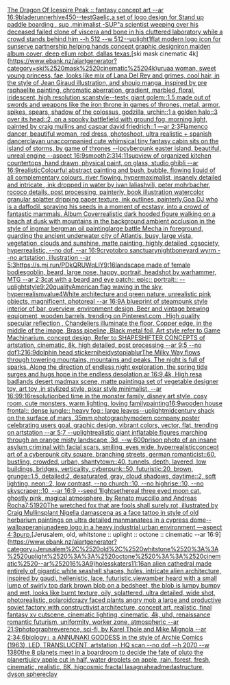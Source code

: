 [The Dragon Of Icespire Peak :: fantasy concept art --ar 16:9](https://www.ebank.nz/aiartgenerator?category=The%2520Dragon%2520Of%2520Icespire%2520Peak%2520%3A%3A%2520fantasy%2520concept%2520art%2520--ar%252016%3A9)[bladerunner](https://www.ebank.nz/aiartgenerator?category=bladerunner)[hive](https://www.ebank.nz/aiartgenerator?category=hive)[450](https://www.ebank.nz/aiartgenerator?category=450)[--test](https://www.ebank.nz/aiartgenerator?category=--test)[Gaelic,](https://www.ebank.nz/aiartgenerator?category=Gaelic%2C)[a set of logo design for Stand up paddle boarding , sup ,minimalist -](https://www.ebank.nz/aiartgenerator?category=a%2520set%2520of%2520logo%2520design%2520for%2520Stand%2520up%2520paddle%2520boarding%2520%2C%2520sup%2520%2Cminimalist%2520-)[SUP"](https://www.ebank.nz/aiartgenerator?category=SUP%22)[a scientist weeping over his deceased failed clone of viscera and bone in his cluttered laboratory while a crowd stands behind him --h 512 --w 512](https://www.ebank.nz/aiartgenerator?category=a%2520scientist%2520weeping%2520over%2520his%2520deceased%2520failed%2520clone%2520of%2520viscera%2520and%2520bone%2520in%2520his%2520cluttered%2520laboratory%2520while%2520a%2520crowd%2520stands%2520behind%2520him%2520--h%2520512%2520--w%2520512)[--uplight](https://www.ebank.nz/aiartgenerator?category=--uplight)[1](https://www.ebank.nz/aiartgenerator?category=1)[flat modern logo icon for sunserve partnership helping hands concept graphic design](https://www.ebank.nz/aiartgenerator?category=flat%2520modern%2520logo%2520icon%2520for%2520sunserve%2520partnership%2520helping%2520hands%2520concept%2520graphic%2520design)[iron maiden album cover, deep ellum robot, dallas texas.](https://www.ebank.nz/aiartgenerator?category=iron%2520maiden%2520album%2520cover%2C%2520deep%2520ellum%2520robot%2C%2520dallas%2520texas.)[ski mask cinematic 4k](https://www.ebank.nz/aiartgenerator?category=ski%2520mask%2520cinematic%25204k)[urua](https://www.ebank.nz/aiartgenerator?category=urua)[a woman, sweet young princess, fae, looks like mix of Lana Del Rey and grimes, cool hair, in the style of Jean Giraud illustration, and shoujo manga, inspired by pre raphaelite painting, chromatic aberration, gradient, marbled, floral, iridescent, high resolution scan](https://www.ebank.nz/aiartgenerator?category=a%2520woman%2C%2520sweet%2520young%2520princess%2C%2520fae%2C%2520looks%2520like%2520mix%2520of%2520Lana%2520Del%2520Rey%2520and%2520grimes%2C%2520cool%2520hair%2C%2520in%2520the%2520style%2520of%2520Jean%2520Giraud%2520illustration%2C%2520and%2520shoujo%2520manga%2C%2520inspired%2520by%2520pre%2520raphaelite%2520painting%2C%2520chromatic%2520aberration%2C%2520gradient%2C%2520marbled%2C%2520floral%2C%2520iridescent%2C%2520high%2520resolution%2520scan)[style](https://www.ebank.nz/aiartgenerator?category=style)[--test](https://www.ebank.nz/aiartgenerator?category=--test)[< giant golem::1.5 made out of swords and weapons like the iron throne in games of thrones, metal, armor, spikes, spears, shadow of the colossus, godzilla, urchin::1 a golden halo::3 over its head::2, on a spooky battlefield with ground fog, morning light, painted by craig mullins and caspar david friedrich::1 —ar 2:3](https://www.ebank.nz/aiartgenerator?category=%3C%2520giant%2520golem%3A%3A1.5%2520made%2520out%2520of%2520swords%2520and%2520weapons%2520like%2520the%2520iron%2520throne%2520in%2520games%2520of%2520thrones%2C%2520metal%2C%2520armor%2C%2520spikes%2C%2520spears%2C%2520shadow%2520of%2520the%2520colossus%2C%2520godzilla%2C%2520urchin%3A%3A1%2520a%2520golden%2520halo%3A%3A3%2520over%2520its%2520head%3A%3A2%2C%2520on%2520a%2520spooky%2520battlefield%2520with%2520ground%2520fog%2C%2520morning%2520light%2C%2520painted%2520by%2520craig%2520mullins%2520and%2520caspar%2520david%2520friedrich%3A%3A1%2520%E2%80%94ar%25202%3A3)[Flamenco dancer, beautiful woman, red dress, photoshoot, ultra realistic + spanish dancer](https://www.ebank.nz/aiartgenerator?category=Flamenco%2520dancer%2C%2520beautiful%2520woman%2C%2520red%2520dress%2C%2520photoshoot%2C%2520ultra%2520realistic%2520%2B%2520spanish%2520dancer)[clay](https://www.ebank.nz/aiartgenerator?category=clay)[an unaccompanied cute whimsical tiny fantasy cabin sits on the island of storms, by game of thrones --lp](https://www.ebank.nz/aiartgenerator?category=an%2520unaccompanied%2520cute%2520whimsical%2520tiny%2520fantasy%2520cabin%2520sits%2520on%2520the%2520island%2520of%2520storms%2C%2520by%2520game%2520of%2520thrones%2520--lp)[cyberpunk easter island, beautiful, unreal engine  --aspect 16:9](https://www.ebank.nz/aiartgenerator?category=cyberpunk%2520easter%2520island%2C%2520beautiful%2C%2520unreal%2520engine%2520%2520--aspect%252016%3A9)[smooth](https://www.ebank.nz/aiartgenerator?category=smooth)[2:3](https://www.ebank.nz/aiartgenerator?category=2%3A3)[14:11](https://www.ebank.nz/aiartgenerator?category=14%3A11)[sup](https://www.ebank.nz/aiartgenerator?category=sup)[view of organized kitchen countertops, hand drawn, physical paint, on glass, studio ghibli --ar 16:9](https://www.ebank.nz/aiartgenerator?category=view%2520of%2520organized%2520kitchen%2520countertops%2C%2520hand%2520drawn%2C%2520physical%2520paint%2C%2520on%2520glass%2C%2520studio%2520ghibli%2520--ar%252016%3A9)[realistic](https://www.ebank.nz/aiartgenerator?category=realistic)[Colourful abstract painting and bush, bubble, flowing liquid of all complementary colours, river flowing. hypermaximalist, insanely detailed and intricate , ink dropped in water by ivan laliashvili, peter mohrbacher, rococo details, post processing, painterly, book illustration watercolor granular splatter dripping paper texture, ink outlines, painterly,](https://www.ebank.nz/aiartgenerator?category=Colourful%2520abstract%2520painting%2520and%2520bush%2C%2520bubble%2C%2520flowing%2520liquid%2520of%2520all%2520complementary%2520colours%2C%2520river%2520flowing.%2520hypermaximalist%2C%2520insanely%2520detailed%2520and%2520intricate%2520%2C%2520ink%2520dropped%2520in%2520water%2520by%2520ivan%2520laliashvili%2C%2520peter%2520mohrbacher%2C%2520rococo%2520details%2C%2520post%2520processing%2C%2520painterly%2C%2520book%2520illustration%2520watercolor%2520granular%2520splatter%2520dripping%2520paper%2520texture%2C%2520ink%2520outlines%2C%2520painterly%2C)[Goa DJ who is a daffodil. spraying his seeds in a moment of ecstasy, into a crowd of fantastic mammals. Album Cover](https://www.ebank.nz/aiartgenerator?category=Goa%2520DJ%2520who%2520is%2520a%2520daffodil.%2520spraying%2520his%2520seeds%2520in%2520a%2520moment%2520of%2520ecstasy%2C%2520into%2520a%2520crowd%2520of%2520fantastic%2520mammals.%2520Album%2520Cover)[realistic dark hooded figure walking on a beach at dusk with mountains in the background ambient occlusion in the style of ingmar bergman oil painting](https://www.ebank.nz/aiartgenerator?category=realistic%2520dark%2520hooded%2520figure%2520walking%2520on%2520a%2520beach%2520at%2520dusk%2520with%2520mountains%2520in%2520the%2520background%2520ambient%2520occlusion%2520in%2520the%2520style%2520of%2520ingmar%2520bergman%2520oil%2520painting)[large battle Mecha in foreground, guarding the ancient underwater city of Atlantis, busy, large vista, vegetation, clouds and sunshine, matte painting, highly detailed, cgsociety, hyperrealistic, --no dof, --ar 16:9](https://www.ebank.nz/aiartgenerator?category=large%2520battle%2520Mecha%2520in%2520foreground%2C%2520guarding%2520the%2520ancient%2520underwater%2520city%2520of%2520Atlantis%2C%2520busy%2C%2520large%2520vista%2C%2520vegetation%2C%2520clouds%2520and%2520sunshine%2C%2520matte%2520painting%2C%2520highly%2520detailed%2C%2520cgsociety%2C%2520hyperrealistic%2C%2520--no%2520dof%2C%2520--ar%252016%3A9)[cryptobro sanctuary](https://www.ebank.nz/aiartgenerator?category=cryptobro%2520sanctuary)[night](https://www.ebank.nz/aiartgenerator?category=night)[boneyard wyrm --no artstation, illustration --ar 5:3](https://www.ebank.nz/aiartgenerator?category=boneyard%2520wyrm%2520--no%2520artstation%2C%2520illustration%2520--ar%25205%3A3)[<https://s.mj.run/PDkQRUWqLlY>](https://www.ebank.nz/aiartgenerator?category=%3Chttps%3A//s.mj.run/PDkQRUWqLlY%3E)[9:16](https://www.ebank.nz/aiartgenerator?category=9%3A16)[landscape made of female bodies](https://www.ebank.nz/aiartgenerator?category=landscape%2520made%2520of%2520female%2520bodies)[goblin, beard, large nose, happy, portrait, headshot by warhammer, MTG --ar 2:3](https://www.ebank.nz/aiartgenerator?category=goblin%2C%2520beard%2C%2520large%2520nose%2C%2520happy%2C%2520portrait%2C%2520headshot%2520by%2520warhammer%2C%2520MTG%2520--ar%25202%3A3)[cat with a beard and eye patch:: epic:: portrait:: --uplight](https://www.ebank.nz/aiartgenerator?category=cat%2520with%2520a%2520beard%2520and%2520eye%2520patch%3A%3A%2520epic%3A%3A%2520portrait%3A%3A%2520--uplight)[style](https://www.ebank.nz/aiartgenerator?category=style)[9:20](https://www.ebank.nz/aiartgenerator?category=9%3A20)[quality](https://www.ebank.nz/aiartgenerator?category=quality)[American flag waving in the sky, hyperrealism](https://www.ebank.nz/aiartgenerator?category=American%2520flag%2520waving%2520in%2520the%2520sky%2C%2520hyperrealism)[value](https://www.ebank.nz/aiartgenerator?category=value)[4](https://www.ebank.nz/aiartgenerator?category=4)[White architecture and green nature, unrealistic pink objects, magnificent, photoreal --ar 16:9](https://www.ebank.nz/aiartgenerator?category=White%2520architecture%2520and%2520green%2520nature%2C%2520unrealistic%2520pink%2520objects%2C%2520magnificent%2C%2520photoreal%2520--ar%252016%3A9)[A blueprint of steampunk style interior of bar,  overview, environment  design,  Beer and vintage brewing equipment, wooden barrels,  trending on Pinterest.com  , High quality specular reflection ,  Chandeliers illuminate the floor, Copper  edge, in the middle of the image, Brass pipeline,  Black metal foil,  Art style refer to Game Machinarium.  concept design, Refer to SHAPESHIFTER CONCEPTS  of artstation, cinematic,  8k, high detailed,  post processing    --ar 9:5   --no dof](https://www.ebank.nz/aiartgenerator?category=A%2520blueprint%2520of%2520steampunk%2520style%2520interior%2520of%2520bar%2C%2520%2520overview%2C%2520environment%2520%2520design%2C%2520%2520Beer%2520and%2520vintage%2520brewing%2520equipment%2C%2520wooden%2520barrels%2C%2520%2520trending%2520on%2520Pinterest.com%2520%2520%2C%2520High%2520quality%2520specular%2520reflection%2520%2C%2520%2520Chandeliers%2520illuminate%2520the%2520floor%2C%2520Copper%2520%2520edge%2C%2520in%2520the%2520middle%2520of%2520the%2520image%2C%2520Brass%2520pipeline%2C%2520%2520Black%2520metal%2520foil%2C%2520%2520Art%2520style%2520refer%2520to%2520Game%2520Machinarium.%2520%2520concept%2520design%2C%2520Refer%2520to%2520SHAPESHIFTER%2520CONCEPTS%2520%2520of%2520artstation%2C%2520cinematic%2C%2520%25208k%2C%2520high%2520detailed%2C%2520%2520post%2520processing%2520%2520%2520%2520--ar%25209%3A5%2520%2520%2520--no%2520dof)[1:2](https://www.ebank.nz/aiartgenerator?category=1%3A2)[16:9](https://www.ebank.nz/aiartgenerator?category=16%3A9)[dolphin head sticker](https://www.ebank.nz/aiartgenerator?category=dolphin%2520head%2520sticker)[nihei](https://www.ebank.nz/aiartgenerator?category=nihei)[dystopia](https://www.ebank.nz/aiartgenerator?category=dystopia)[blur](https://www.ebank.nz/aiartgenerator?category=blur)[The Milky Way flows through towering mountains, mountains and peaks. The night is full of sparks. Along the direction of endless night exploration, the spring tide surges and hugs hope in the endless desolation,ar 16:9,4k, High res](https://www.ebank.nz/aiartgenerator?category=The%2520Milky%2520Way%2520flows%2520through%2520towering%2520mountains%2C%2520mountains%2520and%2520peaks.%2520The%2520night%2520is%2520full%2520of%2520sparks.%2520Along%2520the%2520direction%2520of%2520endless%2520night%2520exploration%2C%2520the%2520spring%2520tide%2520surges%2520and%2520hugs%2520hope%2520in%2520the%2520endless%2520desolation%2Car%252016%3A9%2C4k%2C%2520High%2520res)[a badlands desert madmax scene, matte painting](https://www.ebank.nz/aiartgenerator?category=a%2520badlands%2520desert%2520madmax%2520scene%2C%2520matte%2520painting)[a set of vegetable designer toy, art toy ,in stylized style, pixar style,minimalist, --ar 16:9](https://www.ebank.nz/aiartgenerator?category=a%2520set%2520of%2520vegetable%2520designer%2520toy%2C%2520art%2520toy%2520%2Cin%2520stylized%2520style%2C%2520pixar%2520style%2Cminimalist%2C%2520--ar%252016%3A9)[9:16](https://www.ebank.nz/aiartgenerator?category=9%3A16)[resolution](https://www.ebank.nz/aiartgenerator?category=resolution)[bed time in the monster family, disney art style, cosy room, cute monsters, warm lighting, loving family](https://www.ebank.nz/aiartgenerator?category=bed%2520time%2520in%2520the%2520monster%2520family%2C%2520disney%2520art%2520style%2C%2520cosy%2520room%2C%2520cute%2520monsters%2C%2520warm%2520lighting%2C%2520loving%2520family)[painting](https://www.ebank.nz/aiartgenerator?category=painting)[16:9](https://www.ebank.nz/aiartgenerator?category=16%3A9)[wooden house frontal:: dense jungle:: heavy fog:: large leaves](https://www.ebank.nz/aiartgenerator?category=wooden%2520house%2520frontal%3A%3A%2520dense%2520jungle%3A%3A%2520heavy%2520fog%3A%3A%2520large%2520leaves)[--uplight](https://www.ebank.nz/aiartgenerator?category=--uplight)[midcentury shack on the surface of mars, 35mm photography](https://www.ebank.nz/aiartgenerator?category=midcentury%2520shack%2520on%2520the%2520surface%2520of%2520mars%2C%252035mm%2520photography)[modern company poster celebrating users goal, graphic design, vibrant colors, vector, flat, trending on artstation --ar 5:7 --uplight](https://www.ebank.nz/aiartgenerator?category=modern%2520company%2520poster%2520celebrating%2520users%2520goal%2C%2520graphic%2520design%2C%2520vibrant%2520colors%2C%2520vector%2C%2520flat%2C%2520trending%2520on%2520artstation%2520--ar%25205%3A7%2520--uplight)[realistic giant inflatable figures marching through an orange misty landscape ,3d, --w 600](https://www.ebank.nz/aiartgenerator?category=realistic%2520giant%2520inflatable%2520figures%2520marching%2520through%2520an%2520orange%2520misty%2520landscape%2520%2C3d%2C%2520--w%2520600)[prison photo of an insane asylum criminal with facial scars, smiling, eyes wide, hyperrealistic](https://www.ebank.nz/aiartgenerator?category=prison%2520photo%2520of%2520an%2520insane%2520asylum%2520criminal%2520with%2520facial%2520scars%2C%2520smiling%2C%2520eyes%2520wide%2C%2520hyperrealistic)[concept art of a cyberpunk city square, branching streets, german romanticist::60, bustling, crowded, urban, shantytown::40, tunnels, depth, layered, low buildings, bridges, verticality, cyberpunk::50, futuristic:20, brown, grunge::1.5, detailed:2, desaturated, gray, cloud shadows, daytime::2, soft lighting, neon::2, low contrast, --no church::10, --no highrise::10, --no skyscraper::10, --ar 16:9 --seed 1](https://www.ebank.nz/aiartgenerator?category=concept%2520art%2520of%2520a%2520cyberpunk%2520city%2520square%2C%2520branching%2520streets%2C%2520german%2520romanticist%3A%3A60%2C%2520bustling%2C%2520crowded%2C%2520urban%2C%2520shantytown%3A%3A40%2C%2520tunnels%2C%2520depth%2C%2520layered%2C%2520low%2520buildings%2C%2520bridges%2C%2520verticality%2C%2520cyberpunk%3A%3A50%2C%2520futuristic%3A20%2C%2520brown%2C%2520grunge%3A%3A1.5%2C%2520detailed%3A2%2C%2520desaturated%2C%2520gray%2C%2520cloud%2520shadows%2C%2520daytime%3A%3A2%2C%2520soft%2520lighting%2C%2520neon%3A%3A2%2C%2520low%2520contrast%2C%2520--no%2520church%3A%3A10%2C%2520--no%2520highrise%3A%3A10%2C%2520--no%2520skyscraper%3A%3A10%2C%2520--ar%252016%3A9%2520--seed%25201)[](https://www.ebank.nz/aiartgenerator?category=)[lights](https://www.ebank.nz/aiartgenerator?category=lights)[ethereal three eyed moon cat, ghostly pink, magical atmosphere, by Renato muccillo and Andreas Rocha](https://www.ebank.nz/aiartgenerator?category=ethereal%2520three%2520eyed%2520moon%2520cat%2C%2520ghostly%2520pink%2C%2520magical%2520atmosphere%2C%2520by%2520Renato%2520muccillo%2520and%2520Andreas%2520Rocha)[7:5](https://www.ebank.nz/aiartgenerator?category=7%3A5)[1920](https://www.ebank.nz/aiartgenerator?category=1920)[The wretched fox that are fools shall surely rot,  illustrated by Craig Mullins](https://www.ebank.nz/aiartgenerator?category=The%2520wretched%2520fox%2520that%2520are%2520fools%2520shall%2520surely%2520rot%2C%2520%2520illustrated%2520by%2520Craig%2520Mullins)[plant Nigella damascena as a face tattoo in style of old herbarium paintings on ultra detailed man](https://www.ebank.nz/aiartgenerator?category=plant%2520Nigella%2520damascena%2520as%2520a%2520face%2520tattoo%2520in%2520style%2520of%2520old%2520herbarium%2520paintings%2520on%2520ultra%2520detailed%2520man)[manatees in a cypress dome](https://www.ebank.nz/aiartgenerator?category=manatees%2520in%2520a%2520cypress%2520dome)[--wallpaper](https://www.ebank.nz/aiartgenerator?category=--wallpaper)[anjunadeep logo in a heavy industrial urban environment —aspect 4:3](https://www.ebank.nz/aiartgenerator?category=anjunadeep%2520logo%2520in%2520a%2520heavy%2520industrial%2520urban%2520environment%2520%E2%80%94aspect%25204%3A3)[purp.](https://www.ebank.nz/aiartgenerator?category=purp.)[Jerusalem, old, whitstone :: uplight :: octone :: cinematic --ar 16:9](https://www.ebank.nz/aiartgenerator?category=Jerusalem%2C%2520old%2C%2520whitstone%2520%3A%3A%2520uplight%2520%3A%3A%2520octone%2520%3A%3A%2520cinematic%2520--ar%252016%3A9)[holes](https://www.ebank.nz/aiartgenerator?category=holes)[skaters](https://www.ebank.nz/aiartgenerator?category=skaters)[11:16](https://www.ebank.nz/aiartgenerator?category=11%3A16)[an alien cathedral made entirely of gigantic white seashell shapes, holes, intricate alien architecture, inspired by gaudi, hellenistic, lace, futuristic,](https://www.ebank.nz/aiartgenerator?category=an%2520alien%2520cathedral%2520made%2520entirely%2520of%2520gigantic%2520white%2520seashell%2520shapes%2C%2520holes%2C%2520intricate%2520alien%2520architecture%2C%2520inspired%2520by%2520gaudi%2C%2520hellenistic%2C%2520lace%2C%2520futuristic%2C)[view](https://www.ebank.nz/aiartgenerator?category=view)[amber heard with a small lump of swirly  top dark brown blob on a bedsheet, the blob is lumpy bumpy and wet, looks like burnt texture, oily, splattered, ultra detailed, wide shot, photorealistic, polaroid](https://www.ebank.nz/aiartgenerator?category=amber%2520heard%2520with%2520a%2520small%2520lump%2520of%2520swirly%2520%2520top%2520dark%2520brown%2520blob%2520on%2520a%2520bedsheet%2C%2520the%2520blob%2520is%2520lumpy%2520bumpy%2520and%2520wet%2C%2520looks%2520like%2520burnt%2520texture%2C%2520oily%2C%2520splattered%2C%2520ultra%2520detailed%2C%2520wide%2520shot%2C%2520photorealistic%2C%2520polaroid)[crazy faced plants angry mob a large and productive soviet factory with constructivist architecture, concept art, realistic, final fantasy xv cutscene, cinematic lighting, cinematic, 4k, uhd, renaissance romantic futurism, uniformity, worker zone, atmospheric --ar 21:9](https://www.ebank.nz/aiartgenerator?category=crazy%2520faced%2520plants%2520angry%2520mob%2520a%2520large%2520and%2520productive%2520soviet%2520factory%2520with%2520constructivist%2520architecture%2C%2520concept%2520art%2C%2520realistic%2C%2520final%2520fantasy%2520xv%2520cutscene%2C%2520cinematic%2520lighting%2C%2520cinematic%2C%25204k%2C%2520uhd%2C%2520renaissance%2520romantic%2520futurism%2C%2520uniformity%2C%2520worker%2520zone%2C%2520atmospheric%2520--ar%252021%3A9)[photograph](https://www.ebank.nz/aiartgenerator?category=photograph)[reverence, sci-fi, by Karel Thole and Mike Mignola --ar 2:3](https://www.ebank.nz/aiartgenerator?category=reverence%2C%2520sci-fi%2C%2520by%2520Karel%2520Thole%2520and%2520Mike%2520Mignola%2520--ar%25202%3A3)[4:6](https://www.ebank.nz/aiartgenerator?category=4%3A6)[biology」](https://www.ebank.nz/aiartgenerator?category=biology%E3%80%8D)[a ANNUNAKI GODDESS in the style of Archie Comics (1963), LED, TRANSLUCENT, artstation, HQ scan --no dof --h 2070 --w 1380](https://www.ebank.nz/aiartgenerator?category=a%2520ANNUNAKI%2520GODDESS%2520in%2520the%2520style%2520of%2520Archie%2520Comics%2520%281963%29%2C%2520LED%2C%2520TRANSLUCENT%2C%2520artstation%2C%2520HQ%2520scan%2520--no%2520dof%2520--h%25202070%2520--w%25201380)[the 8 planets meet in a boardroom to decide the fate of pluto the planert](https://www.ebank.nz/aiartgenerator?category=the%25208%2520planets%2520meet%2520in%2520a%2520boardroom%2520to%2520decide%2520the%2520fate%2520of%2520pluto%2520the%2520planert)[juicy apple cut in half, water droplets on apple, rain, forest, fresh, cinematic, realistic, 8K, hig](https://www.ebank.nz/aiartgenerator?category=juicy%2520apple%2520cut%2520in%2520half%2C%2520water%2520droplets%2520on%2520apple%2C%2520rain%2C%2520forest%2C%2520fresh%2C%2520cinematic%2C%2520realistic%2C%25208K%2C%2520hig)[cosmic fractal lasagna](https://www.ebank.nz/aiartgenerator?category=cosmic%2520fractal%2520lasagna)[head](https://www.ebank.nz/aiartgenerator?category=head)[medastructure, dyson sphere](https://www.ebank.nz/aiartgenerator?category=medastructure%2C%2520dyson%2520sphere)[clay](https://www.ebank.nz/aiartgenerator?category=clay)